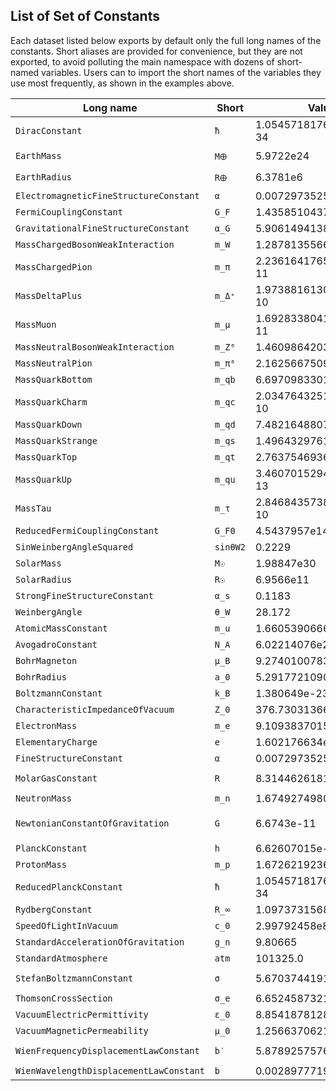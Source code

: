 ## List of Set of Constants

Each dataset listed below exports by default only the full
long names of the constants.  Short aliases are provided for
convenience, but they are not exported, to avoid polluting
the main namespace with dozens of short-named variables.
Users can to import the short names of the variables they
use most frequently, as shown in the examples above.


| Long name | Short | Value | Unit |
| --------- | ----- | ----- | ---- |
| `DiracConstant` | `ħ` | 1.0545718176461565e-34 | `J s` |
| `EarthMass` | `M🜨` | 5.9722e24 | `kg` |
| `EarthRadius` | `R🜨` | 6.3781e6 | `m` |
| `ElectromagneticFineStructureConstant` | `α` | 0.0072973525693 |  |
| `FermiCouplingConstant` | `G_F` | 1.435851043785878e-62 | `J m³` |
| `GravitationalFineStructureConstant` | `α_G` | 5.906149413805094e-39 |  |
| `MassChargedBosonWeakInteraction` | `m_W` | 1.2878135566428598e-8 | `kg` |
| `MassChargedPion` | `m_π` | 2.2361641765626725e-11 | `kg` |
| `MassDeltaPlus` | `m_Δ⁺` | 1.9738816130879998e-10 | `kg` |
| `MassMuon` | `m_μ` | 1.6928338041249804e-11 | `kg` |
| `MassNeutralBosonWeakInteraction` | `m_Z⁰` | 1.460986420305384e-8 | `kg` |
| `MassNeutralPion` | `m_π⁰` | 2.162566750920912e-11 | `kg` |
| `MassQuarkBottom` | `m_qb` | 6.69709833012e-10 | `kg` |
| `MassQuarkCharm` | `m_qc` | 2.0347643251799998e-10 | `kg` |
| `MassQuarkDown` | `m_qd` | 7.482164880779999e-13 | `kg` |
| `MassQuarkStrange` | `m_qs` | 1.496432976156e-11 | `kg` |
| `MassQuarkTop` | `m_qt` | 2.7637546936499998e-8 | `kg` |
| `MassQuarkUp` | `m_qu` | 3.4607015294399996e-13 | `kg` |
| `MassTau` | `m_τ` | 2.8468435738892393e-10 | `kg` |
| `ReducedFermiCouplingConstant` | `G_F0` | 4.5437957e14 | `J⁻²` |
| `SinWeinbergAngleSquared` | `sinθW2` | 0.2229 | `°` |
| `SolarMass` | `M☉` | 1.98847e30 | `kg` |
| `SolarRadius` | `R☉` | 6.9566e11 | `m` |
| `StrongFineStructureConstant` | `α_s` | 0.1183 |  |
| `WeinbergAngle` | `θ_W` | 28.172 | `°` |
| `AtomicMassConstant` | `m_u` | 1.6605390666e-27 | `kg` |
| `AvogadroConstant` | `N_A` | 6.02214076e23 | `mol⁻¹` |
| `BohrMagneton` | `μ_B` | 9.2740100783e-24 | `J T⁻¹` |
| `BohrRadius` | `a_0` | 5.29177210903e-11 | `m` |
| `BoltzmannConstant` | `k_B` | 1.380649e-23 | `J K⁻¹` |
| `CharacteristicImpedanceOfVacuum` | `Z_0` | 376.730313668 | `Ω` |
| `ElectronMass` | `m_e` | 9.1093837015e-31 | `kg` |
| `ElementaryCharge` | `e` | 1.602176634e-19 | `C` |
| `FineStructureConstant` | `α` | 0.0072973525693 |  |
| `MolarGasConstant` | `R` | 8.31446261815324 | `J K⁻¹ mol⁻¹` |
| `NeutronMass` | `m_n` | 1.67492749804e-27 | `kg` |
| `NewtonianConstantOfGravitation` | `G` | 6.6743e-11 | `m³ kg⁻¹ s⁻²` |
| `PlanckConstant` | `h` | 6.62607015e-34 | `J s` |
| `ProtonMass` | `m_p` | 1.67262192369e-27 | `kg` |
| `ReducedPlanckConstant` | `ħ` | 1.0545718176461565e-34 | `J s` |
| `RydbergConstant` | `R_∞` | 1.097373156816e7 | `m⁻¹` |
| `SpeedOfLightInVacuum` | `c_0` | 2.99792458e8 | `m s⁻¹` |
| `StandardAccelerationOfGravitation` | `g_n` | 9.80665 | `m s⁻²` |
| `StandardAtmosphere` | `atm` | 101325.0 | `Pa` |
| `StefanBoltzmannConstant` | `σ` | 5.6703744191844294e-8 | `W K⁻⁴ m⁻²` |
| `ThomsonCrossSection` | `σ_e` | 6.6524587321e-29 | `m²` |
| `VacuumElectricPermittivity` | `ε_0` | 8.8541878128e-12 | `F m⁻¹` |
| `VacuumMagneticPermeability` | `μ_0` | 1.25663706212e-6 | `N A⁻²` |
| `WienFrequencyDisplacementLawConstant` | `b′` | 5.878925757646825e10 | `Hz K⁻¹` |
| `WienWavelengthDisplacementLawConstant` | `b` | 0.0028977719551851727 | `K m` |
